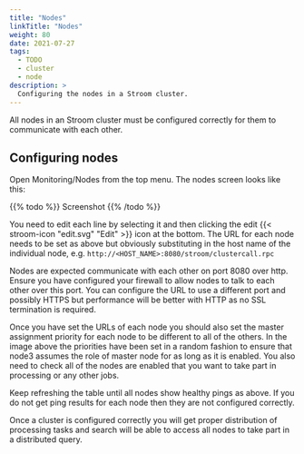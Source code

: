 ```yaml
---
title: "Nodes"
linkTitle: "Nodes"
weight: 80
date: 2021-07-27
tags:
  - TODO
  - cluster
  - node
description: >
  Configuring the nodes in a Stroom cluster.
---
```


All nodes in an Stroom cluster must be configured correctly for them to communicate with each other.

## Configuring nodes
Open Monitoring/Nodes from the top menu. The nodes screen looks like this:

{{% todo %}}
Screenshot
{{% /todo %}}

You need to edit each line by selecting it and then clicking the edit {{< stroom-icon "edit.svg" "Edit" >}} icon at the bottom.
The URL for each node needs to be set as above but obviously substituting in the host name of the individual node, e.g. `http://<HOST_NAME>:8080/stroom/clustercall.rpc`

Nodes are expected communicate with each other on port 8080 over http.
Ensure you have configured your firewall to allow nodes to talk to each other over this port.
You can configure the URL to use a different port and possibly HTTPS but performance will be better with HTTP as no SSL termination is required.

Once you have set the URLs of each node you should also set the master assignment priority for each node to be different to all of the others.
In the image above the priorities have been set in a random fashion to ensure that node3 assumes the role of master node for as long as it is enabled.
You also need to check all of the nodes are enabled that you want to take part in processing or any other jobs.

Keep refreshing the table until all nodes show healthy pings as above.
If you do not get ping results for each node then they are not configured correctly.

Once a cluster is configured correctly you will get proper distribution of processing tasks and search will be able to access all nodes to take part in a distributed query.

